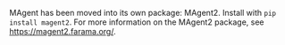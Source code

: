 MAgent has been moved into its own package: MAgent2. Install with `pip install magent2`. For more information on the MAgent2 package, see https://magent2.farama.org/.
